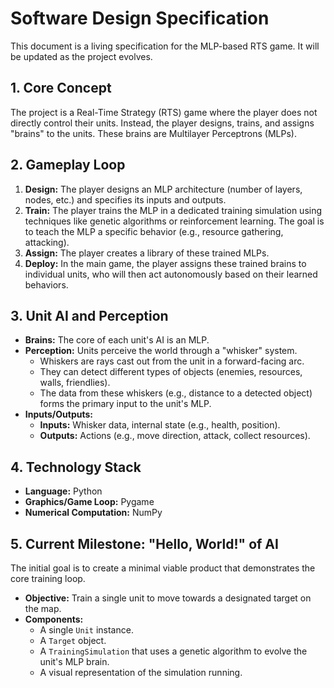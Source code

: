 # Software Design Specification

This document is a living specification for the MLP-based RTS game. It will be updated as the project evolves.

## 1. Core Concept
The project is a Real-Time Strategy (RTS) game where the player does not directly control their units. Instead, the player designs, trains, and assigns "brains" to the units. These brains are Multilayer Perceptrons (MLPs).

## 2. Gameplay Loop
1.  **Design:** The player designs an MLP architecture (number of layers, nodes, etc.) and specifies its inputs and outputs.
2.  **Train:** The player trains the MLP in a dedicated training simulation using techniques like genetic algorithms or reinforcement learning. The goal is to teach the MLP a specific behavior (e.g., resource gathering, attacking).
3.  **Assign:** The player creates a library of these trained MLPs.
4.  **Deploy:** In the main game, the player assigns these trained brains to individual units, who will then act autonomously based on their learned behaviors.

## 3. Unit AI and Perception
-   **Brains:** The core of each unit's AI is an MLP.
-   **Perception:** Units perceive the world through a "whisker" system.
    -   Whiskers are rays cast out from the unit in a forward-facing arc.
    -   They can detect different types of objects (enemies, resources, walls, friendlies).
    -   The data from these whiskers (e.g., distance to a detected object) forms the primary input to the unit's MLP.
-   **Inputs/Outputs:**
    -   **Inputs:** Whisker data, internal state (e.g., health, position).
    -   **Outputs:** Actions (e.g., move direction, attack, collect resources).

## 4. Technology Stack
-   **Language:** Python
-   **Graphics/Game Loop:** Pygame
-   **Numerical Computation:** NumPy

## 5. Current Milestone: "Hello, World!" of AI
The initial goal is to create a minimal viable product that demonstrates the core training loop.
-   **Objective:** Train a single unit to move towards a designated target on the map.
-   **Components:**
    -   A single `Unit` instance.
    -   A `Target` object.
    -   A `TrainingSimulation` that uses a genetic algorithm to evolve the unit's MLP brain.
    -   A visual representation of the simulation running.
